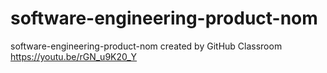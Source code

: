 # software-engineering-product-nom
software-engineering-product-nom created by GitHub Classroom
https://youtu.be/rGN_u9K20_Y
